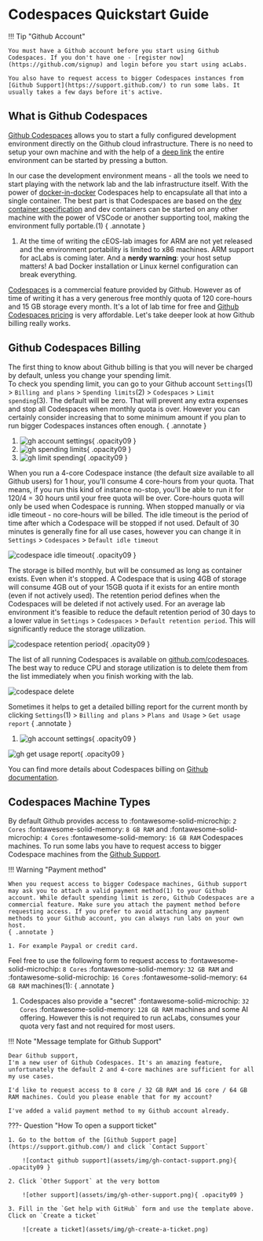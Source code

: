 # Codespaces Quickstart Guide

!!! Tip "Github Account"

    You must have a Github account before you start using Github Codespaces. If you don't have one - [register now](https://github.com/signup) and login before you start using acLabs.

    You also have to request access to bigger Codespaces instances from [Github Support](https://support.github.com/) to run some labs. It usually takes a few days before it's active.

## What is Github Codespaces

[Github Codespaces](https://github.com/features/codespaces) allows you to start a fully configured development environment directly on the Github cloud infrastructure. There is no need to setup your own machine and with the help of a [deep link](https://docs.github.com/en/codespaces/setting-up-your-project-for-codespaces/setting-up-your-repository/facilitating-quick-creation-and-resumption-of-codespaces#creating-a-link-to-the-codespace-creation-page-for-your-repository) the entire environment can be started by pressing a button.

In our case the development environment means - all the tools we need to start playing with the network lab and the lab infrastructure itself. With the power of [docker-in-docker](https://github.com/microsoft/vscode-dev-containers/blob/main/containers/docker-in-docker/README.md) Codespaces help to encapsulate all that into a single container. The best part is that Codespaces are based on the [dev container specification](https://containers.dev/implementors/spec/) and dev containers can be started on any other machine with the power of VSCode or another supporting tool, making the environment fully portable.(1)
{ .annotate }

1. At the time of writing the cEOS-lab images for ARM are not yet released and the environment portability is limited to x86 machines. ARM support for acLabs is coming later. And a __nerdy warning__: your host setup matters! A bad Docker installation or Linux kernel configuration can break everything.

[Codespaces](https://github.com/features/codespaces) is a commercial feature provided by Github. However as of time of writing it has a very generous free monthly quota of 120 core-hours and 15 GB storage every month. It's a lot of lab time for free and [Github Codespaces pricing](https://docs.github.com/en/billing/managing-billing-for-github-codespaces/about-billing-for-github-codespaces#pricing-for-paid-usage) is very affordable. Let's take deeper look at how Github billing really works.

## Github Codespaces Billing

The first thing to know about Github billing is that you will never be charged by default, unless you change your spending limit.  
To check you spending limit, you can go to your Github account `Settings`(1) > `Billing and plans` > `Spending limits`(2) > `Codespaces` > `Limit spending`(3). The default will be zero. That will prevent any extra expenses and stop all Codespaces when monthly quota is over. However you can certainly consider increasing that to some minimum amount if you plan to run bigger Codespaces instances often enough.
{ .annotate }

1. ![gh account settings](assets/img/gh-account-settings.png){ .opacity09 }
2. ![gh spending limits](assets/img/gh-spending-limits.png){ .opacity09 }
3. ![gh limit spending](assets/img/gh-limit-spending.png){ .opacity09 }

When you run a 4-core Codespace instance (the default size available to all Github users) for 1 hour, you'll consume 4 core-hours from your quota. That means, if you run this kind of instance no-stop, you'll be able to run it for 120/4 = 30 hours until your free quota will be over. Core-hours quota will only be used when Codespace is running. When stopped manually or via idle timeout - no core-hours will be billed. The idle timeout is the period of time after which a Codespace will be stopped if not used. Default of 30 minutes is generally fine for all use cases, however you can change it in `Settings` > `Codespaces` > `Default idle timeout`

![codespace idle timeout](assets/img/codespace-idle-timeout.png){ .opacity09 }

The storage is billed monthly, but will be consumed as long as container exists. Even when it's stopped. A Codespace that is using 4GB of storage will consume 4GB out of your 15GB quota if it exists for an entire month (even if not actively used). The retention period defines when the Codespaces will be deleted if not actively used. For an average lab environment it's feasible to reduce the default retention period of 30 days to a lower value in `Settings` > `Codespaces` > `Default retention period`. This will significantly reduce the storage utilization.

![codespace retention period](assets/img/codespace-retention-period.png){ .opacity09 }

The list of all running Codespaces is available on [github.com/codespaces](https://github.com/codespaces). The best way to reduce CPU and storage utilization is to delete them from the list immediately when you finish working with the lab.

![codespace delete](assets/img/codespace-delete.png)

Sometimes it helps to get a detailed billing report for the current month by clicking `Settings`(1) > `Billing and plans` > `Plans and Usage` > `Get usage report`
{ .annotate }

1. ![gh account settings](assets/img/gh-account-settings.png){ .opacity09 }

![gh get usage report](assets/img/gh-get-usage-report.png){ .opacity09 }

You can find more details about Codespaces billing on [Github documentation](https://docs.github.com/en/billing/managing-billing-for-github-codespaces/about-billing-for-github-codespaces).

## Codespaces Machine Types

By default Github provides access to :fontawesome-solid-microchip: `2 Cores` :fontawesome-solid-memory: `8 GB RAM` and :fontawesome-solid-microchip: `4 Cores`  :fontawesome-solid-memory: `16 GB RAM` Codespaces machines. To run some labs you have to request access to bigger Codespace machines from the [Github Support](https://support.github.com/).

!!! Warning "Payment method"

    When you request access to bigger Codespace machines, Github support may ask you to attach a valid payment method(1) to your Github account. While default spending limit is zero, Github Codespaces are a commercial feature. Make sure you attach the payment method before requesting access. If you prefer to avoid attaching any payment methods to your Github account, you can always run labs on your own host.
    { .annotate }

    1. For example Paypal or credit card.

Feel free to use the following form to request access to :fontawesome-solid-microchip: `8 Cores` :fontawesome-solid-memory: `32 GB RAM` and :fontawesome-solid-microchip: `16 Cores` :fontawesome-solid-memory: `64 GB RAM` machines(1):
{ .annotate }

1. Codespaces also provide a "secret" :fontawesome-solid-microchip: `32 Cores` :fontawesome-solid-memory: `128 GB RAM` machines and some AI offering. However this is not required to run acLabs, consumes your quota very fast and not required for most users.

!!! Note "Message template for Github Support"

    Dear Github support,
    I'm a new user of Github Codespaces. It's an amazing feature, unfortunately the default 2 and 4-core machines are sufficient for all my use cases.

    I'd like to request access to 8 core / 32 GB RAM and 16 core / 64 GB RAM machines. Could you please enable that for my account?

    I've added a valid payment method to my Github account already.

???- Question "How To open a support ticket"

    1. Go to the bottom of the [Github Support page](https://support.github.com/) and click `Contact Support`

        ![contact github support](assets/img/gh-contact-support.png){ .opacity09 }

    2. Click `Other Support` at the very bottom

        ![other support](assets/img/gh-other-support.png){ .opacity09 }

    3. Fill in the `Get help with GitHub` form and use the template above. Click on `Create a ticket`

        ![create a ticket](assets/img/gh-create-a-ticket.png)
